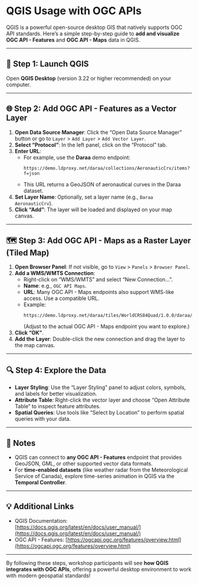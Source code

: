 # QGIS Usage with OGC APIs

QGIS is a powerful open-source desktop GIS that natively supports OGC API standards. Here’s a simple step-by-step guide to **add and visualize OGC API - Features** and **OGC API - Maps** data in QGIS.

---

## 🚀 Step 1: Launch QGIS

Open **QGIS Desktop** (version 3.22 or higher recommended) on your computer.

---

## 🌐 Step 2: Add OGC API - Features as a Vector Layer

1. **Open Data Source Manager**: Click the “Open Data Source Manager” button or go to `Layer` > `Add Layer` > `Add Vector Layer`.
2. **Select “Protocol”**: In the left panel, click on the “Protocol” tab.
3. **Enter URL**: 
   - For example, use the **Daraa** demo endpoint:
     ```
     https://demo.ldproxy.net/daraa/collections/AeronauticCrv/items?f=json
     ```
   - This URL returns a GeoJSON of aeronautical curves in the Daraa dataset.
4. **Set Layer Name**: Optionally, set a layer name (e.g., `Daraa AeronauticCrv`).
5. **Click “Add”**: The layer will be loaded and displayed on your map canvas.

---

## 🗺️ Step 3: Add OGC API - Maps as a Raster Layer (Tiled Map)

1. **Open Browser Panel**: If not visible, go to `View` > `Panels` > `Browser Panel`.
2. **Add a WMS/WMTS Connection**:
   - Right-click on “WMS/WMTS” and select “New Connection…”.
   - **Name**: e.g., `OGC API Maps`.
   - **URL**: Many OGC API - Maps endpoints also support WMS-like access. Use a compatible URL.
   - Example: 
     ```
     https://demo.ldproxy.net/daraa/tiles/WorldCRS84Quad/1.0.0/daraa/default/0/0/0
     ```
     (Adjust to the actual OGC API - Maps endpoint you want to explore.)
3. **Click “OK”**.
4. **Add the Layer**: Double-click the new connection and drag the layer to the map canvas.

---

## 🔍 Step 4: Explore the Data

- **Layer Styling**: Use the “Layer Styling” panel to adjust colors, symbols, and labels for better visualization.
- **Attribute Table**: Right-click the vector layer and choose “Open Attribute Table” to inspect feature attributes.
- **Spatial Queries**: Use tools like “Select by Location” to perform spatial queries with your data.

---

## 📝 Notes

- QGIS can connect to **any OGC API - Features** endpoint that provides GeoJSON, GML, or other supported vector data formats.
- For **time-enabled datasets** (like weather radar from the Meteorological Service of Canada), explore time-series animation in QGIS via the **Temporal Controller**.

---

## 💡 Additional Links

- QGIS Documentation: [https://docs.qgis.org/latest/en/docs/user_manual/](https://docs.qgis.org/latest/en/docs/user_manual/)
- OGC API - Features: [https://ogcapi.ogc.org/features/overview.html](https://ogcapi.ogc.org/features/overview.html)

---

By following these steps, workshop participants will see **how QGIS integrates with OGC APIs**, offering a powerful desktop environment to work with modern geospatial standards!

